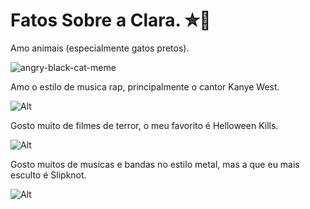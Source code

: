# Fatos Sobre a Clara. ✮🦇


Amo animais (especialmente gatos pretos).

![angry-black-cat-meme](https://github.com/user-attachments/assets/e5596231-7aad-4969-a3ed-05021595a127)


Amo o estilo de musica rap, principalmente o cantor Kanye West.

![Alt](https://encrypted-tbn0.gstatic.com/images?q=tbn:ANd9GcSh7lVC7mZ_nhcuPxVFL8ZiqiKauNhxtuQCsw&s)

Gosto muito de filmes de terror, o meu favorito é Helloween Kills.

![Alt](https://i0.wp.com/assets.b9.com.br/wp-content/uploads/2021/10/md0gAOGqBf8RhTP5oC4o85TIC2l-scaled.jpg?fit=2560%2C1440&ssl=1)

Gosto muitos de musicas e bandas no estilo metal, mas a que eu mais esculto é Slipknot.

![Alt](https://rollingstone.com.br/media/uploads/2022/12/slipknot-foto-anthony-scanga.jpg)
